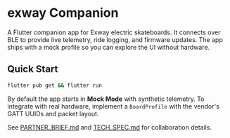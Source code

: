 # exway Companion

A Flutter companion app for Exway electric skateboards. It connects over BLE to provide live telemetry, ride logging, and firmware updates. The app ships with a mock profile so you can explore the UI without hardware.


## Quick Start

```bash
flutter pub get && flutter run
```

By default the app starts in **Mock Mode** with synthetic telemetry. To integrate with real hardware, implement a `BoardProfile` with the vendor's GATT UUIDs and packet layout.

See [PARTNER_BRIEF.md](PARTNER_BRIEF.md) and [TECH_SPEC.md](TECH_SPEC.md) for collaboration details.
